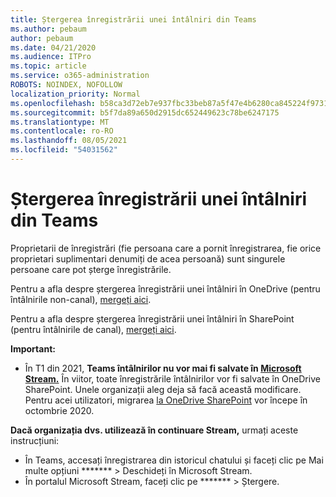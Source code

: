 ```yaml
---
title: Ștergerea înregistrării unei întâlniri din Teams
ms.author: pebaum
author: pebaum
ms.date: 04/21/2020
ms.audience: ITPro
ms.topic: article
ms.service: o365-administration
ROBOTS: NOINDEX, NOFOLLOW
localization_priority: Normal
ms.openlocfilehash: b58ca3d72eb7e937fbc33beb87a5f47e4b6280ca845224f973189e689c33c03c
ms.sourcegitcommit: b5f7da89a650d2915dc652449623c78be6247175
ms.translationtype: MT
ms.contentlocale: ro-RO
ms.lasthandoff: 08/05/2021
ms.locfileid: "54031562"
---
```

# <a name="delete-a-meeting-recording-in-teams"></a>Ștergerea înregistrării unei întâlniri din Teams

Proprietarii de înregistrări (fie persoana care a pornit înregistrarea, fie orice proprietari suplimentari denumiți de acea persoană) sunt singurele persoane care pot șterge înregistrările.  

Pentru a afla despre ștergerea înregistrării unei întâlniri în OneDrive (pentru întâlnirile non-canal), [mergeți aici](https://support.microsoft.com/office/21fe345a-e488-4fa7-932b-f053c1bebe8a).  

Pentru a afla despre ștergerea înregistrării unei întâlniri în SharePoint (pentru întâlnirile de canal), [mergeți aici](https://support.microsoft.com/office/71f3c90a-0d24-4d80-8b66-f88234b79a52).  

**Important:**

- În T1 din 2021, **Teams întâlnirilor nu vor mai fi salvate în [Microsoft Stream.](https://stream.microsoft.com/)** În viitor, toate înregistrările întâlnirilor vor fi salvate în OneDrive SharePoint. Unele organizații aleg deja să facă această modificare. Pentru acei utilizatori, migrarea [la OneDrive SharePoint](https://docs.microsoft.com/MicrosoftTeams/tmr-meeting-recording-change) vor începe în octombrie 2020.

**Dacă organizația dvs. utilizează în continuare Stream,** urmați aceste instrucțiuni:

- În Teams, accesați înregistrarea din istoricul chatului și faceți clic pe Mai multe opțiuni ******* > Deschideți în Microsoft Stream.
- În portalul Microsoft Stream, faceți clic pe ******* > Ștergere.
